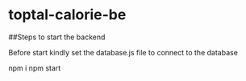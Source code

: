 # toptal-calorie-be

##Steps to start the backend

Before start kindly set the database.js file to connect to the database

npm i
npm start

